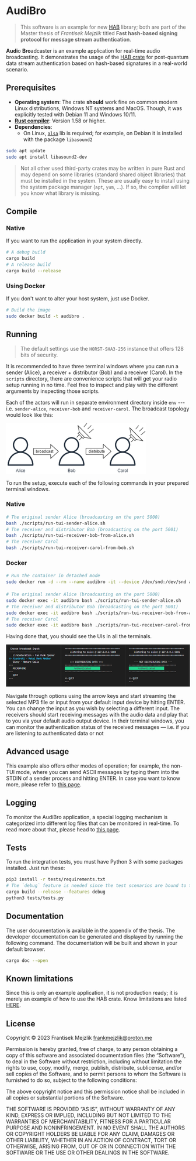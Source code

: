 # AudiBro

> This software is an example for new [HAB](https://gitlab.mff.cuni.cz/mejzlikf/hab) library; both are part of the Master thesis of *Frantisek Mejzlik* titled **Fast hash-based signing protocol for message stream authentication**.

**Audi**o **Bro**adcaster is an example application for real-time audio broadcasting. It demonstrates the usage of the [HAB crate](https://gitlab.mff.cuni.cz/mejzlikf/hab) for post-quantum data stream authentication based on hash-based signatures in a real-world scenario.

## **Prerequisites**

* **Operating system**: The crate **should** work fine on common modern Linux distributions, Windows NT systems and MacOS. Though, it was explicitly tested with Debian 11 and Windows 10/11.
* [**Rust compiler**](https://www.rust-lang.org/learn/get-started): Version 1.58 or higher.
* **Dependencies**:
  * On Linux, [`alsa`](https://wiki.debian.org/ALSA) lib is required; for example, on Debian it is installed with the package `libasound2`

```sh
sudo apt update
sudo apt install libasound2-dev
 ```

> Not all other used third-party crates may be written in pure Rust and may depend on some libraries (standard shared object libraries) that must be installed in the system. These are usually easy to install using the system package manager (`apt`, `yum`, ...). If so, the compiler will let you know what library is missing.

## **Compile**

### Native

If you want to run the application in your system directly.

```sh
# A debug build
cargo build
# A release build
cargo build --release
```

### Using Docker

If you don't want to alter your host system, just use Docker.

```sh
# Build the image
sudo docker build -t audibro .
```

## **Running**

> The default settings use the `HORST-SHA3-256` instance that offers 128 bits of security.

 It is recommended to have three terminal windows where you can run a sender (Alice), a receiver + distributor (Bob) and a receiver (Carol). In the `scripts` directory, there are convenience scripts that will get your radio setup running in no time. Feel free to inspect and play with the different arguments by inspecting those scripts.

Each of the actors will run in separate environment directory inside `env` --- i.e. `sender-alice`, `receiver-bob` and `receiver-carol`. The broadcast topology would look like this:


![Demo sender/distributor/receiver topology](docs/img/audibro-seup.png)

To run the setup, execute each of the following commands in your prepared terminal windows.

### Native

```sh
# The original sender Alice (broadcasting on the port 5000)
bash ./scripts/run-tui-sender-alice.sh
# The receiver and distributor Bob (broadcasting on the port 5001)
bash ./scripts/run-tui-receiver-bob-from-alice.sh
# The receiver Carol
bash ./scripts/run-tui-receiver-carol-from-bob.sh
```

### Docker

```sh
# Run the container in detached mode
sudo docker run -d --rm --name audibro -it --device /dev/snd:/dev/snd audibro

# The original sender Alice (broadcasting on the port 5000)
sudo docker exec -it audibro bash ./scripts/run-tui-sender-alice.sh
# The receiver and distributor Bob (broadcasting on the port 5001)
sudo docker exec -it audibro bash ./scripts/run-tui-receiver-bob-from-alice.sh
# The receiver Carol
sudo docker exec -it audibro bash ./scripts/run-tui-receiver-carol-from-bob.sh

```

Having done that, you should see the UIs in all the terminals.

![AudiBro TUI](docs/img/audibro-tui-playing.png)

Navigate through options using the arrow keys and start streaming the selected MP3 file or input from your default input device by hitting ENTER. You can change the input as you wish by selecting a different input. The receivers should start receiving messages with the audio data and play that to you via your default audio output device. In their terminal windows, you can monitor the authentication status of the received messages — i.e. if you are listening to authenticated data or not

## **Advanced usage**

This example also offers other modes of operation; for example, the non-TUI mode, where you can send ASCII messages by typing them into the STDIN of a sender process and hitting ENTER. In case you want to know more, please refer to [this page](docs/ADVANCED.md).

## **Logging**

To monitor the AudiBro application, a special logging mechanism is categorized into different log files that can be monitored in real-time. To read more about that, please head to [this page](docs/LOGGING.md).

## **Tests**

To run the integration tests, you must have Python 3 with some packages installed. Just run these:

```sh
pip3 install -r tests/requirements.txt
# The `debug` feature is needed since the test scenarios are bound to the specific scheme config
cargo build --release --features debug
python3 tests/tests.py
```

## **Documentation**

The user documentation is available in the appendix of the thesis. The developer documentation can be generated and displayed by running the following command. The documentation will be built and shown in your default browser.

```sh
cargo doc --open
```

## **Known limitations**

Since this is only an example application, it is not production ready; it is merely an example of how to use the HAB crate. Know limitations are listed [HERE](docs/LIMITATIONS.md).

## **License**

Copyright © 2023 Frantisek Mejzlik <frankmejzlik@proton.me>

Permission is hereby granted, free of charge, to any person obtaining a copy of this software and associated documentation files (the “Software”), to deal in the Software without restriction, including without limitation the rights to use, copy, modify, merge, publish, distribute, sublicense, and/or sell copies of the Software, and to permit persons to whom the Software is furnished to do so, subject to the following conditions:

The above copyright notice and this permission notice shall be included in all copies or substantial portions of the Software.

THE SOFTWARE IS PROVIDED “AS IS”, WITHOUT WARRANTY OF ANY KIND, EXPRESS OR IMPLIED, INCLUDING BUT NOT LIMITED TO THE WARRANTIES OF MERCHANTABILITY, FITNESS FOR A PARTICULAR PURPOSE AND NONINFRINGEMENT. IN NO EVENT SHALL THE AUTHORS OR COPYRIGHT HOLDERS BE LIABLE FOR ANY CLAIM, DAMAGES OR OTHER LIABILITY, WHETHER IN AN ACTION OF CONTRACT, TORT OR OTHERWISE, ARISING FROM, OUT OF OR IN CONNECTION WITH THE SOFTWARE OR THE USE OR OTHER DEALINGS IN THE SOFTWARE.
